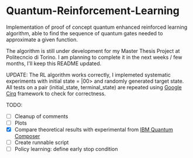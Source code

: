 # Quantum-Reinforcement-Learning
Implementation of proof of concept quantum enhanced reinforced learning algorithm, able to find the sequence of quantum gates needed to approximate a given function.

The algorithm is still under development for my Master Thesis Project at Politecncio di Torino. I am planning to complete it in the next weeks / few months, I'll keep this README updated.  

UPDATE: The RL algorithm works correctly, I implemeted systematic experiments with initial state = |00> and randomly generated target state. All tests on a pair (initial_state, terminal_state) are repeated using [Google Cirq](https://quantumai.google/cirq) framework to check for correctness.

TODO:
- [ ] Cleanup of comments
- [ ] Plots
- [X] Compare theoretical results with experimental from [IBM Quantum Composer](https://quantum-computing.ibm.com/composer/files/new)
- [ ] Create runnable script
- [ ] Policy learning: define early stop condition
